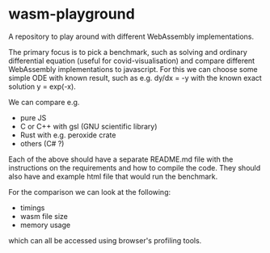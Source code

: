 # wasm-playground

A repository to play around with different WebAssembly implementations.

The primary focus is to pick a benchmark, such as solving and ordinary differential equation (useful for covid-visualisation) and compare different WebAssembly implementations to javascript.
For this we can choose some simple ODE with known result, such as e.g. 
dy/dx = -y
with the known exact solution y = exp(-x).

We can compare e.g.
- pure JS
-  C or C++ with gsl (GNU scientific library)
- Rust with e.g. peroxide crate
- others (C# ?)

Each of the above should have a separate README.md file with the instructions on the requirements and how to compile the code.
They should also have and example html file that would run the benchmark.

For the comparison we can look at the following:
- timings
- wasm file size
- memory usage

which can all be accessed using browser's profiling tools.
